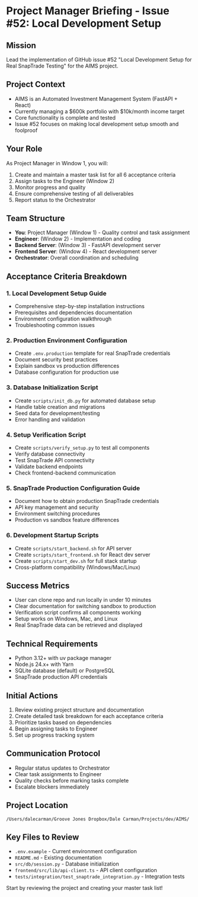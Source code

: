 # Project Manager Briefing - Issue #52: Local Development Setup

## Mission
Lead the implementation of GitHub issue #52 "Local Development Setup for Real SnapTrade Testing" for the AIMS project.

## Project Context
- AIMS is an Automated Investment Management System (FastAPI + React)
- Currently managing a $600k portfolio with $10k/month income target
- Core functionality is complete and tested
- Issue #52 focuses on making local development setup smooth and foolproof

## Your Role
As Project Manager in Window 1, you will:
1. Create and maintain a master task list for all 6 acceptance criteria
2. Assign tasks to the Engineer (Window 2)
3. Monitor progress and quality
4. Ensure comprehensive testing of all deliverables
5. Report status to the Orchestrator

## Team Structure
- **You**: Project Manager (Window 1) - Quality control and task assignment
- **Engineer**: (Window 2) - Implementation and coding
- **Backend Server**: (Window 3) - FastAPI development server
- **Frontend Server**: (Window 4) - React development server
- **Orchestrator**: Overall coordination and scheduling

## Acceptance Criteria Breakdown

### 1. Local Development Setup Guide
- Comprehensive step-by-step installation instructions
- Prerequisites and dependencies documentation
- Environment configuration walkthrough
- Troubleshooting common issues

### 2. Production Environment Configuration
- Create `.env.production` template for real SnapTrade credentials
- Document security best practices
- Explain sandbox vs production differences
- Database configuration for production use

### 3. Database Initialization Script
- Create `scripts/init_db.py` for automated database setup
- Handle table creation and migrations
- Seed data for development/testing
- Error handling and validation

### 4. Setup Verification Script
- Create `scripts/verify_setup.py` to test all components
- Verify database connectivity
- Test SnapTrade API connectivity
- Validate backend endpoints
- Check frontend-backend communication

### 5. SnapTrade Production Configuration Guide
- Document how to obtain production SnapTrade credentials
- API key management and security
- Environment switching procedures
- Production vs sandbox feature differences

### 6. Development Startup Scripts
- Create `scripts/start_backend.sh` for API server
- Create `scripts/start_frontend.sh` for React dev server
- Create `scripts/start_dev.sh` for full stack startup
- Cross-platform compatibility (Windows/Mac/Linux)

## Success Metrics
- User can clone repo and run locally in under 10 minutes
- Clear documentation for switching sandbox to production
- Verification script confirms all components working
- Setup works on Windows, Mac, and Linux
- Real SnapTrade data can be retrieved and displayed

## Technical Requirements
- Python 3.12+ with uv package manager
- Node.js 24.x+ with Yarn
- SQLite database (default) or PostgreSQL
- SnapTrade production API credentials

## Initial Actions
1. Review existing project structure and documentation
2. Create detailed task breakdown for each acceptance criteria
3. Prioritize tasks based on dependencies
4. Begin assigning tasks to Engineer
5. Set up progress tracking system

## Communication Protocol
- Regular status updates to Orchestrator
- Clear task assignments to Engineer
- Quality checks before marking tasks complete
- Escalate blockers immediately

## Project Location
`/Users/dalecarman/Groove Jones Dropbox/Dale Carman/Projects/dev/AIMS/`

## Key Files to Review
- `.env.example` - Current environment configuration
- `README.md` - Existing documentation
- `src/db/session.py` - Database initialization
- `frontend/src/lib/api-client.ts` - API client configuration
- `tests/integration/test_snaptrade_integration.py` - Integration tests

Start by reviewing the project and creating your master task list!